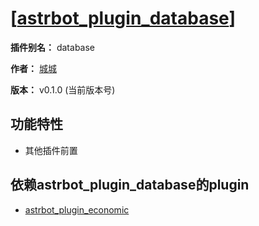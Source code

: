 

# [[astrbot_plugin_database](https://github.com/chengcheng0325/astrbot_plugin_database/tree/master)]

**插件别名：** database

**作者：** [城城](https://github.com/chengcheng0325)

**版本：** v0.1.0 (当前版本号)

## 功能特性

 - 其他插件前置

## 依赖astrbot_plugin_database的plugin

 - [astrbot_plugin_economic](https://github.com/chengcheng0325/astrbot_plugin_economic/tree/master)

